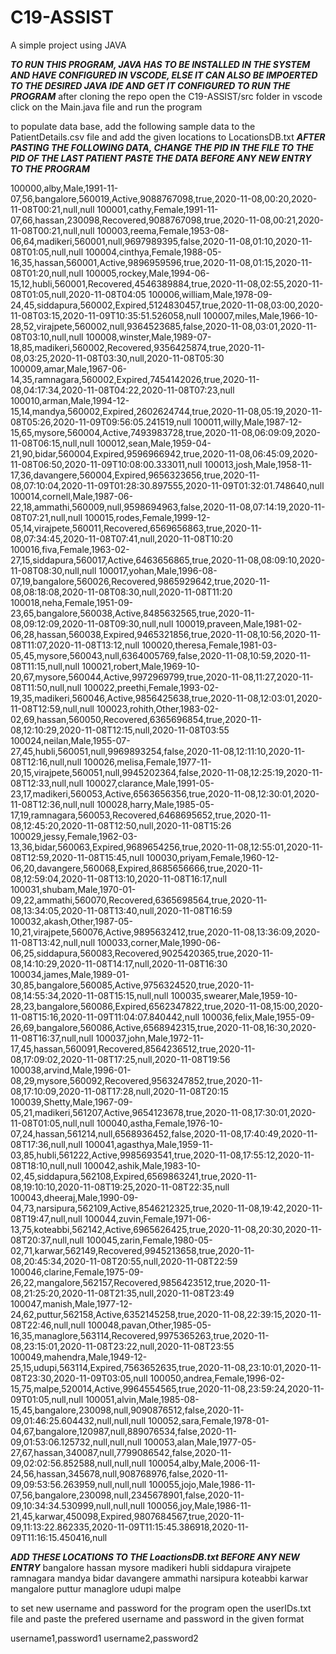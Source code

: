 # C19-ASSIST
A simple project using JAVA

***TO RUN THIS PROGRAM, JAVA HAS TO BE INSTALLED IN THE SYSTEM AND HAVE CONFIGURED IN VSCODE, ELSE IT CAN ALSO BE IMPOERTED TO THE DESIRED JAVA IDE AND GET IT CONFIGURED TO RUN THE PROGRAM***
after cloning the repo 
open the C19-ASSIST/src folder in vscode
click on the Main.java file and run the program 

to populate data base, add the following sample data to the PatientDetails.csv file and add the given locations to LocationsDB.txt
***AFTER PASTING THE FOLLOWING DATA, CHANGE THE PID IN THE FILE TO THE PID OF THE LAST PATIENT***
***PASTE THE DATA BEFORE ANY NEW ENTRY TO THE PROGRAM***

100000,alby,Male,1991-11-07,56,bangalore,560019,Active,9088767098,true,2020-11-08,00:20,2020-11-08T00:21,null,null
100001,cathy,Female,1991-11-07,66,hassan,230098,Recovered,9088767098,true,2020-11-08,00:21,2020-11-08T00:21,null,null
100003,reema,Female,1953-08-06,64,madikeri,560001,null,9697989395,false,2020-11-08,01:10,2020-11-08T01:05,null,null
100004,cinthya,Female,1988-05-16,35,hassan,560001,Active,9896959596,true,2020-11-08,01:15,2020-11-08T01:20,null,null
100005,rockey,Male,1994-06-15,12,hubli,560001,Recovered,4546389884,true,2020-11-08,02:55,2020-11-08T01:05,null,2020-11-08T04:05
100006,william,Male,1978-09-24,45,siddapura,560002,Expired,5124830457,true,2020-11-08,03:00,2020-11-08T03:15,2020-11-09T10:35:51.526058,null
100007,miles,Male,1966-10-28,52,virajpete,560002,null,9364523685,false,2020-11-08,03:01,2020-11-08T03:10,null,null
100008,winster,Male,1989-07-18,85,madikeri,560002,Recovered,9356425874,true,2020-11-08,03:25,2020-11-08T03:30,null,2020-11-08T05:30
100009,amar,Male,1967-06-14,35,ramnagara,560002,Expired,7454142026,true,2020-11-08,04:17:34,2020-11-08T04:22,2020-11-08T07:23,null
100010,arman,Male,1994-12-15,14,mandya,560002,Expired,2602624744,true,2020-11-08,05:19,2020-11-08T05:26,2020-11-09T09:56:05.241519,null
100011,willy,Male,1987-12-15,65,mysore,560004,Active,7493983728,true,2020-11-08,06:09:09,2020-11-08T06:15,null,null
100012,sean,Male,1959-04-21,90,bidar,560004,Expired,9596966942,true,2020-11-08,06:45:09,2020-11-08T06:50,2020-11-09T10:08:00.333011,null
100013,josh,Male,1958-11-17,36,davangere,560004,Expired,9656323656,true,2020-11-08,07:10:04,2020-11-09T01:28:30.897555,2020-11-09T01:32:01.748640,null
100014,cornell,Male,1987-06-22,18,ammathi,560009,null,9598694963,false,2020-11-08,07:14:19,2020-11-08T07:21,null,null
100015,rodes,Female,1999-12-05,14,virajpete,560011,Recovered,6569656863,true,2020-11-08,07:34:45,2020-11-08T07:41,null,2020-11-08T10:20
100016,fiva,Female,1963-02-27,15,siddapura,560017,Active,6463656865,true,2020-11-08,08:09:10,2020-11-08T08:30,null,null
100017,yohan,Male,1996-08-07,19,bangalore,560026,Recovered,9865929642,true,2020-11-08,08:18:08,2020-11-08T08:30,null,2020-11-08T11:20
100018,neha,Female,1951-09-23,65,bangalore,560038,Active,8485632565,true,2020-11-08,09:12:09,2020-11-08T09:30,null,null
100019,praveen,Male,1981-02-06,28,hassan,560038,Expired,9465321856,true,2020-11-08,10:56,2020-11-08T11:07,2020-11-08T13:12,null
100020,theresa,Female,1981-03-05,45,mysore,560043,null,6364005769,false,2020-11-08,10:59,2020-11-08T11:15,null,null
100021,robert,Male,1969-10-20,67,mysore,560044,Active,9972969799,true,2020-11-08,11:27,2020-11-08T11:50,null,null
100022,preethi,Female,1993-02-19,35,madikeri,560046,Active,9856425638,true,2020-11-08,12:03:01,2020-11-08T12:59,null,null
100023,rohith,Other,1983-02-02,69,hassan,560050,Recovered,6365696854,true,2020-11-08,12:10:29,2020-11-08T12:15,null,2020-11-08T03:55
100024,neilan,Male,1955-07-27,45,hubli,560051,null,9969893254,false,2020-11-08,12:11:10,2020-11-08T12:16,null,null
100026,melisa,Female,1977-11-20,15,virajpete,560051,null,9945202364,false,2020-11-08,12:25:19,2020-11-08T12:33,null,null
100027,clarance,Male,1991-05-23,17,madikeri,560053,Active,6563656356,true,2020-11-08,12:30:01,2020-11-08T12:36,null,null
100028,harry,Male,1985-05-17,19,ramnagara,560053,Recovered,6468695652,true,2020-11-08,12:45:20,2020-11-08T12:50,null,2020-11-08T15:26
100029,jessy,Female,1962-03-13,36,bidar,560063,Expired,9689654256,true,2020-11-08,12:55:01,2020-11-08T12:59,2020-11-08T15:45,null
100030,priyam,Female,1960-12-06,20,davangere,560068,Expired,8685656666,true,2020-11-08,12:59:04,2020-11-08T13:10,2020-11-08T16:17,null
100031,shubam,Male,1970-01-09,22,ammathi,560070,Recovered,6365698564,true,2020-11-08,13:34:05,2020-11-08T13:40,null,2020-11-08T16:59
100032,akash,Other,1987-05-10,21,virajpete,560076,Active,9895632412,true,2020-11-08,13:36:09,2020-11-08T13:42,null,null
100033,corner,Male,1990-06-06,25,siddapura,560083,Recovered,9025420365,true,2020-11-08,14:10:29,2020-11-08T14:17,null,2020-11-08T16:30
100034,james,Male,1989-01-30,85,bangalore,560085,Active,9756324520,true,2020-11-08,14:55:34,2020-11-08T15:15,null,null
100035,swearer,Male,1959-10-28,23,bangalore,560086,Expired,6562347822,true,2020-11-08,15:00,2020-11-08T15:16,2020-11-09T11:04:07.840442,null
100036,felix,Male,1955-09-26,69,bangalore,560086,Active,6568942315,true,2020-11-08,16:30,2020-11-08T16:37,null,null
100037,john,Male,1972-11-17,45,hassan,560091,Recovered,8564236512,true,2020-11-08,17:09:02,2020-11-08T17:25,null,2020-11-08T19:56
100038,arvind,Male,1996-01-08,29,mysore,560092,Recovered,9563247852,true,2020-11-08,17:10:09,2020-11-08T17:28,null,2020-11-08T20:15
100039,Shetty,Male,1967-09-05,21,madikeri,561207,Active,9654123678,true,2020-11-08,17:30:01,2020-11-08T01:05,null,null
100040,astha,Female,1976-10-07,24,hassan,561214,null,6568936452,false,2020-11-08,17:40:49,2020-11-08T17:36,null,null
100041,agasthya,Male,1959-11-03,85,hubli,561222,Active,9985693541,true,2020-11-08,17:55:12,2020-11-08T18:10,null,null
100042,ashik,Male,1983-10-02,45,siddapura,562108,Expired,6569863241,true,2020-11-08,19:10:10,2020-11-08T19:25,2020-11-08T22:35,null
100043,dheeraj,Male,1990-09-04,73,narsipura,562109,Active,8546212325,true,2020-11-08,19:42,2020-11-08T19:47,null,null
100044,zuvin,Female,1971-06-13,75,koteabbi,562142,Active,6965626425,true,2020-11-08,20:30,2020-11-08T20:37,null,null
100045,zarin,Female,1980-05-02,71,karwar,562149,Recovered,9945213658,true,2020-11-08,20:45:34,2020-11-08T20:55,null,2020-11-08T22:59
100046,clarine,Female,1975-09-26,22,mangalore,562157,Recovered,9856423512,true,2020-11-08,21:25:20,2020-11-08T21:35,null,2020-11-08T23:49
100047,manish,Male,1977-12-24,62,puttur,562158,Active,6352145258,true,2020-11-08,22:39:15,2020-11-08T22:46,null,null
100048,pavan,Other,1985-05-16,35,managlore,563114,Recovered,9975365263,true,2020-11-08,23:15:01,2020-11-08T23:22,null,2020-11-08T23:55
100049,mahendra,Male,1949-12-25,15,udupi,563114,Expired,7563652635,true,2020-11-08,23:10:01,2020-11-08T23:30,2020-11-09T03:05,null
100050,andrea,Female,1996-02-15,75,malpe,520014,Active,9964554565,true,2020-11-08,23:59:24,2020-11-09T01:05,null,null
100051,alvin,Male,1985-08-15,45,bangalore,230098,null,9090876512,false,2020-11-09,01:46:25.604432,null,null,null
100052,sara,Female,1978-01-04,67,bangalore,120987,null,889076534,false,2020-11-09,01:53:06.125732,null,null,null
100053,alan,Male,1977-05-27,67,hassan,340087,null,7799086542,false,2020-11-09,02:02:56.852588,null,null,null
100054,alby,Male,2006-11-24,56,hassan,345678,null,908768976,false,2020-11-09,09:53:56.263959,null,null,null
100055,jojo,Male,1986-11-07,56,bangalore,230098,null,2345678901,false,2020-11-09,10:34:34.530999,null,null,null
100056,joy,Male,1986-11-21,45,karwar,450098,Expired,9807684567,true,2020-11-09,11:13:22.862335,2020-11-09T11:15:45.386918,2020-11-09T11:16:15.450416,null



***ADD THESE LOCATIONS TO THE LoactionsDB.txt BEFORE ANY NEW ENTRY***
bangalore
hassan
mysore
madikeri
hubli
siddapura
virajpete
ramnagara
mandya
bidar
davangere
ammathi
narsipura
koteabbi
karwar
mangalore
puttur
managlore
udupi
malpe

to set new username and password for the program
open the userIDs.txt file and paste the prefered username and password in the given format

username1,password1
username2,password2



